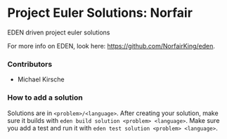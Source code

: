 # Project Euler Solutions: Norfair
EDEN driven project euler solutions

For more info on EDEN, look here: https://github.com/NorfairKing/eden.

### Contributors
- Michael Kirsche

### How to add a solution
Solutions are in `<problem>/<language>`.
After creating your solution, make sure it builds with `eden build solution <problem> <language>`.
Make sure you add a test and run it with `eden test solution <problem> <language>`.
